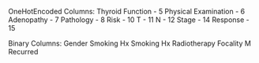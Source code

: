 OneHotEncoded Columns:
Thyroid Function - 5
Physical Examination - 6
Adenopathy - 7
Pathology - 8
Risk - 10
T - 11
N - 12
Stage - 14
Response - 15

Binary Columns:
Gender
Smoking
Hx Smoking
Hx Radiotherapy
Focality
M
Recurred



